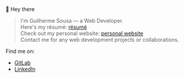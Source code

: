 👋 Hey there  
> I'm Guilherme Sousa — a Web Developer.  
  Here's my résumé: [résumé](https://guiarts.site/guilherme)  
> Check out my personal website: [personal website](https://guixyz.netlify.app/)  
> Contact me for any web development projects or collaborations.  

Find me on:  
- [GitLab](https://gitlab.com/uguisousa)  
- [LinkedIn](https://linkedin.com/in/uguisousa)  


